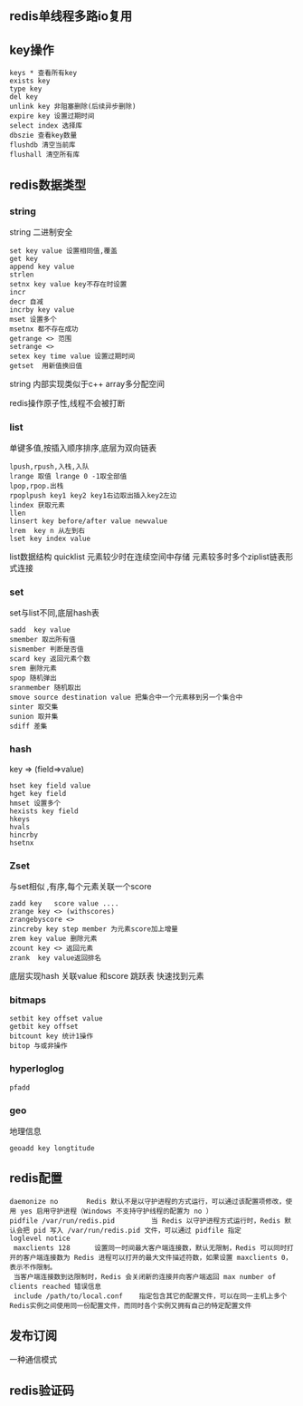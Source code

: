 ## redis单线程多路io复用


## key操作
	
	keys * 查看所有key
	exists key 
	type key
	del key
	unlink key 非阻塞删除(后续异步删除)
	expire key 设置过期时间
	select index 选择库
	dbszie 查看key数量
	flushdb 清空当前库
	flushall 清空所有库


## redis数据类型

### string
string 二进制安全

	set key value 设置相同值,覆盖
	get key
	append key value
	strlen
	setnx key value key不存在时设置
	incr
	decr 自减
	incrby key value
	mset 设置多个
	msetnx 都不存在成功
	getrange <> 范围
	setrange <>
	setex key time value 设置过期时间
	getset  用新值换旧值
string 内部实现类似于c++  array多分配空间



redis操作原子性,线程不会被打断

###  list
单键多值,按插入顺序排序,底层为双向链表

	lpush,rpush,入栈,入队
	lrange 取值 lrange 0 -1取全部值
	lpop,rpop.出栈
	rpoplpush key1 key2 key1右边取出插入key2左边
	lindex 获取元素
	llen
	linsert key before/after value newvalue 
	lrem  key n 从左到右
	lset key index value

list数据结构 quicklist 
元素较少时在连续空间中存储
元素较多时多个ziplist链表形式连接

### set
set与list不同,底层hash表

	sadd  key value
	smember 取出所有值
	sismember 判断是否值
	scard key 返回元素个数
	srem 删除元素
	spop 随机弹出
	sranmember 随机取出
	smove source destination value 把集合中一个元素移到另一个集合中
	sinter 取交集
	sunion 取并集
	sdiff 差集
	
### hash
key => (field=>value)

	hset key field value 
	hget key field
	hmset 设置多个
	hexists key field
	hkeys
	hvals
	hincrby
	hsetnx

### Zset
与set相似 ,有序,每个元素关联一个score

	zadd key   score value ....
	zrange key <> (withscores)
	zrangebyscore <>
	zincreby key step member 为元素score加上增量
	zrem key value 删除元素
	zcount key <> 返回元素
	zrank  key value返回排名

底层实现hash 关联value 和score
跳跃表 快速找到元素
### bitmaps

	setbit key offset value
	getbit key offset
	bitcount key 统计1操作
	bitop 与或非操作
	
### hyperloglog

	pfadd

### geo
地理信息

	geoadd key longtitude 
## redis配置

	daemonize no       Redis 默认不是以守护进程的方式运行，可以通过该配置项修改，使用 yes 启用守护进程（Windows 不支持守护线程的配置为 no ）
	pidfile /var/run/redis.pid         当 Redis 以守护进程方式运行时，Redis 默认会把 pid 写入 /var/run/redis.pid 文件，可以通过 pidfile 指定
	loglevel notice
	 maxclients 128      设置同一时间最大客户端连接数，默认无限制，Redis 可以同时打开的客户端连接数为 Redis 进程可以打开的最大文件描述符数，如果设置 maxclients 0，表示不作限制。
	 当客户端连接数到达限制时，Redis 会关闭新的连接并向客户端返回 max number of clients reached 错误信息
	 include /path/to/local.conf    指定包含其它的配置文件，可以在同一主机上多个Redis实例之间使用同一份配置文件，而同时各个实例又拥有自己的特定配置文件
	 
	
## 发布订阅
一种通信模式


## redis验证码

